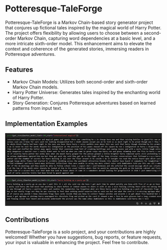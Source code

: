 
# Potteresque-TaleForge


Potteresque-TaleForge is a Markov Chain-based story generator project that conjures up fictional tales inspired by the magical world of Harry Potter. The project offers flexibility by allowing users to choose between a second-order Markov Chain, capturing word dependencies at a basic level, and a more intricate sixth-order model. This enhancement aims to elevate the context and coherence of the generated stories, immersing readers in Potteresque adventures.

## Features

- Markov Chain Models: Utilizes both second-order and sixth-order Markov Chain models.
- Harry Potter Universe: Generates tales inspired by the enchanting world of Harry Potter.
- Story Generation: Conjures Potteresque adventures based on learned patterns from input text.


## Implementation Examples

![2-order-model-story](./Images/story-2.png)
![6-order-model-story](./Images/story-3.png)








## Contributions

Potteresque-TaleForge is a solo project, and your contributions are highly welcomed! Whether you have suggestions, bug reports, or feature requests, your input is valuable in enhancing the project. Feel free to contribute.





